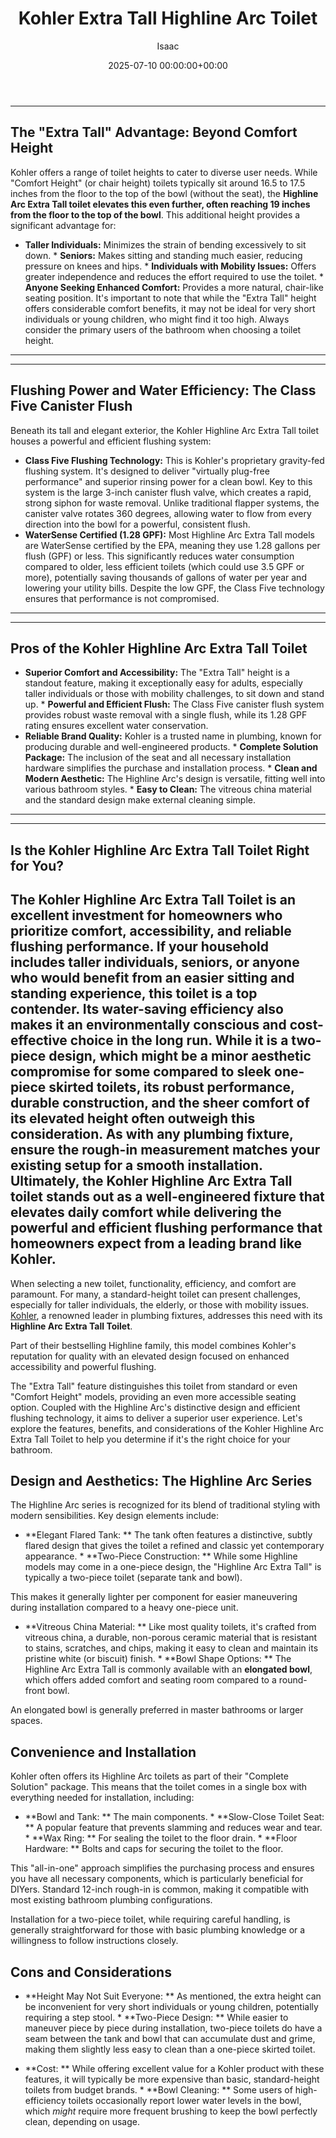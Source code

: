 ﻿---
title: Kohler Extra Tall Highline Arc Toilet
description: When selecting a new toilet, functionality, efficiency, and comfort are paramount. For many, a standard-height toilet can present challenges, especially for...
slug: /kohler-extra-tall-highline-arc-toilet/
date: 2025-07-10 00:00:00+00:00
lastmod: 2025-07-10 00:00:00+03:00
author: Isaac
categories:
- Improvement
- Plumbing
tags:
- improvement
- kohler
- highline
layout: post
---
---
## The "Extra Tall" Advantage: Beyond Comfort Height
Kohler offers a range of toilet heights to cater to diverse user needs. While "Comfort Height" (or chair height) toilets typically sit around 16.5 to 17.5 inches from the floor to the top of the bowl (without the seat), the **Highline Arc Extra Tall toilet elevates this even further, often reaching 19 inches from the floor to the top of the bowl**.
This additional height provides a significant advantage for:
* **Taller Individuals:** Minimizes the strain of bending excessively to sit down. * **Seniors:** Makes sitting and standing much easier, reducing pressure on knees and hips. * **Individuals with Mobility Issues:** Offers greater independence and reduces the effort required to use the toilet. * **Anyone Seeking Enhanced Comfort:** Provides a more natural, chair-like seating position.
It's important to note that while the "Extra Tall" height offers considerable comfort benefits, it may not be ideal for very short individuals or young children, who might find it too high. Always consider the primary users of the bathroom when choosing a toilet height.
---
---
## Flushing Power and Water Efficiency: The Class Five Canister Flush
Beneath its tall and elegant exterior, the Kohler Highline Arc Extra Tall toilet houses a powerful and efficient flushing system:
* **Class Five Flushing Technology:** This is Kohler's proprietary gravity-fed flushing system. It's designed to deliver "virtually plug-free performance" and superior rinsing power for a clean bowl. Key to this system is the large 3-inch canister flush valve, which creates a rapid, strong siphon for waste removal. Unlike traditional flapper systems, the canister valve rotates 360 degrees, allowing water to flow from every direction into the bowl for a powerful, consistent flush.
* **WaterSense Certified (1.28 GPF):** Most Highline Arc Extra Tall models are WaterSense certified by the EPA, meaning they use 1.28 gallons per flush (GPF) or less. This significantly reduces water consumption compared to older, less efficient toilets (which could use 3.5 GPF or more), potentially saving thousands of gallons of water per year and lowering your utility bills. Despite the low GPF, the Class Five technology ensures that performance is not compromised.
---
---
## Pros of the Kohler Highline Arc Extra Tall Toilet
* **Superior Comfort and Accessibility:** The "Extra Tall" height is a standout feature, making it exceptionally easy for adults, especially taller individuals or those with mobility challenges, to sit down and stand up. * **Powerful and Efficient Flush:** The Class Five canister flush system provides robust waste removal with a single flush, while its 1.28 GPF rating ensures excellent water conservation.
* **Reliable Brand Quality:** Kohler is a trusted name in plumbing, known for producing durable and well-engineered products. * **Complete Solution Package:** The inclusion of the seat and all necessary installation hardware simplifies the purchase and installation process. * **Clean and Modern Aesthetic:** The Highline Arc's design is versatile, fitting well into various bathroom styles. * **Easy to Clean:** The vitreous china material and the standard design make external cleaning simple.
---
---
## Is the Kohler Highline Arc Extra Tall Toilet Right for You?
The Kohler Highline Arc Extra Tall Toilet is an excellent investment for homeowners who prioritize comfort, accessibility, and reliable flushing performance. If your household includes taller individuals, seniors, or anyone who would benefit from an easier sitting and standing experience, this toilet is a top contender. Its water-saving efficiency also makes it an environmentally conscious and cost-effective choice in the long run.
While it is a two-piece design, which might be a minor aesthetic compromise for some compared to sleek one-piece skirted toilets, its robust performance, durable construction, and the sheer comfort of its elevated height often outweigh this consideration. As with any plumbing fixture, ensure the rough-in measurement matches your existing setup for a smooth installation.
Ultimately, the Kohler Highline Arc Extra Tall toilet stands out as a well-engineered fixture that elevates daily comfort while delivering the powerful and efficient flushing performance that homeowners expect from a leading brand like Kohler.
---

When selecting a new toilet, functionality, efficiency, and comfort are paramount. For many, a standard-height toilet can present challenges, especially for taller individuals, the elderly, or those with mobility issues. [Kohler](https://pestpolicy.com/kohler-rethinks-bathroom-medicine-cabinets-with-maxstow-model/), a renowned leader in plumbing fixtures, addresses this need with its **Highline Arc Extra Tall Toilet**.

Part of their bestselling Highline family, this model combines Kohler's reputation for quality with an elevated design focused on enhanced accessibility and powerful flushing.

The "Extra Tall" feature distinguishes this toilet from standard or even "Comfort Height" models, providing an even more accessible seating option. Coupled with the Highline Arc's distinctive design and efficient flushing technology, it aims to deliver a superior user experience. Let's explore the features, benefits, and considerations of the Kohler Highline Arc Extra Tall Toilet to help you determine if it's the right choice for your bathroom.

##  Design and Aesthetics: The Highline Arc Series

The Highline Arc series is recognized for its blend of traditional styling with modern sensibilities. Key design elements include:

* **Elegant Flared Tank: ** The tank often features a distinctive, subtly flared design that gives the toilet a refined and classic yet contemporary appearance. * **Two-Piece Construction: ** While some Highline models may come in a one-piece design, the "Highline Arc Extra Tall" is typically a two-piece toilet (separate tank and bowl).

This makes it generally lighter per component for easier maneuvering during installation compared to a heavy one-piece unit.

* **Vitreous China Material: ** Like most quality toilets, it's crafted from vitreous china, a durable, non-porous ceramic material that is resistant to stains, scratches, and chips, making it easy to clean and maintain its pristine white (or biscuit) finish. * **Bowl Shape Options: ** The Highline Arc Extra Tall is commonly available with an **elongated bowl**, which offers added comfort and seating room compared to a round-front bowl.

An elongated bowl is generally preferred in master bathrooms or larger spaces.

##  Convenience and Installation

Kohler often offers its Highline Arc toilets as part of their "Complete Solution" package. This means that the toilet comes in a single box with everything needed for installation, including:

* **Bowl and Tank: ** The main components. * **Slow-Close Toilet Seat: ** A popular feature that prevents slamming and reduces wear and tear. * **Wax Ring: ** For sealing the toilet to the floor drain. * **Floor Hardware: ** Bolts and caps for securing the toilet to the floor.

This "all-in-one" approach simplifies the purchasing process and ensures you have all necessary components, which is particularly beneficial for DIYers. Standard 12-inch rough-in is common, making it compatible with most existing bathroom plumbing configurations.

Installation for a two-piece toilet, while requiring careful handling, is generally straightforward for those with basic plumbing knowledge or a willingness to follow instructions closely.

##  Cons and Considerations

* **Height May Not Suit Everyone: ** As mentioned, the extra height can be inconvenient for very short individuals or young children, potentially requiring a step stool. * **Two-Piece Design: ** While easier to maneuver piece by piece during installation, two-piece toilets do have a seam between the tank and bowl that can accumulate dust and grime, making them slightly less easy to clean than a one-piece skirted toilet.

* **Cost: ** While offering excellent value for a Kohler product with these features, it will typically be more expensive than basic, standard-height toilets from budget brands. * **Bowl Cleaning: ** Some users of high-efficiency toilets occasionally report lower water levels in the bowl, which *might* require more frequent brushing to keep the bowl perfectly clean, depending on usage.

